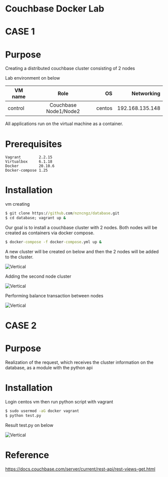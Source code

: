 # Couchbase Docker Lab

# CASE 1 

# Purpose

Creating a distributed couchbase cluster consisting of 2 nodes

Lab environment on below



| VM name       |   Role                             | OS      |  Networking     | 
| ------------- |   :-------------:                  | -----:  | -----:          |
| control       |   Couchbase Node1/Node2            | centos  | 192.168.135.148 |

All applications run on the virtual machine as a container.

# Prerequisites

    Vagrant        2.2.15 
    Virtualbox     6.1.18 
    Docker         20.10.6
    Docker-compose 1.25
 
# Installation

vm creating

``` bat  
$ git clone https://github.com/nzncngz/database.git
$ cd database; vagrant up &
 ```
 
Our goal is to install a couchbase cluster with 2 nodes. Both nodes will be created as containers via docker compose.

``` bat  
$ docker-compose -f docker-compose.yml up & 
 ```

A new cluster will be created on below and then the 2 nodes will be added to the cluster.

![Vertical](https://user-images.githubusercontent.com/22845579/116284591-ec382400-a795-11eb-8570-33474ecb6d6f.png)

Adding the second node cluster

![Vertical](https://user-images.githubusercontent.com/22845579/116288871-9ca82700-a79a-11eb-9a2d-dad8a46f812f.png)


Performing balance transaction between nodes

![Vertical](https://user-images.githubusercontent.com/22845579/116288693-708ca600-a79a-11eb-8374-76f5ee552049.png)





# CASE 2

# Purpose

Realization of the request, which receives the cluster information on the database, as a module with the python api

# Installation

Login centos vm then run python script with vagrant

``` bat
$ sudo usermod -aG docker vagrant
$ python test.py
 ```

Result test.py on below

![Vertical](/home/nzn/Pictures/step13.png)

# Reference

https://docs.couchbase.com/server/current/rest-api/rest-views-get.html

 

 
